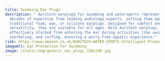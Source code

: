 ```yaml
---
title: Swimming Ear Plugs
description: " Auritech earplugs for swimming and watersports represent over two
  decades of expertise from leading audiology experts, setting them apart from
  traditional foam, wax, or silicone earplugs. Designed for comfort and
  versatility, they are suitable for all ages. With Auritech earplugs, water is
  effectively blocked from entering the ear during activities like swimming,
  snorkeling, and surfing, ensuring a worry-free aquatic experience."
link: https://www.amazon.co.uk/AURITECH-WATER-SPORTS-Intelligent-Protection/dp/B00DEDN4JE?maas=maas_adg_66FED6D2A670277255112D7CD8040AE9_afap_abs&ref_=aa_maas&tag=maas
imageAlt: Ear Protection For Swimming
image: /static/img/generic_ear_plugs_320x190.jpg
---
```

